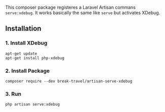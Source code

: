 This composer package registeres a Laravel Artisan commans `serve:xdebug`.
It works basically the same like `serve` but activates XDebug.

## Installation

### 1. Install XDebug

```shell
apt-get update
apt-get install php-xdebug
```

### 2. Install Package

```shell
composer require --dev break-travel/artisan-serve-xdebug
```

### 3. Run

```shell
php artisan serve:xdebug
```
